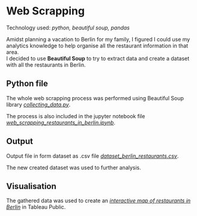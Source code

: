 # Web Scrapping 

Technology used: *python, beautiful soup, pandas*

Amidst planning a vacation to Berlin for my family, I figured I could use my analytics knowledge to help organise all the restaurant information in that area.  
I decided to use **Beautiful Soup** to try to extract data and create a dataset with all the restaurants in Berlin.

## Python file

The whole web scrapping process was performed using Beautiful Soup library [*collecting_data.py*](https://github.com/akshitagadiparthi/web_scrapping_project/blob/main/collecting_data.py).

The process is also included in the jupyter notebook file [*web_scrapping_restaurants_in_berlin.ipynb*](https://github.com/akshitagadiparthi/web_scrapping_project/blob/main/web_scrapping_restaurants_in_berlin.ipynb).

## Output

Output file in form dataset as .csv file [*dataset_berlin_restaurants.csv*](https://github.com/akshitagadiparthi/web_scrapping_project/blob/main/dataset_berlin_restaurants.csv).

The new created dataset was used to further analysis. 

## Visualisation

The gathered data was used to create an [*interactive map of restaurants in Berlin*](https://public.tableau.com/app/profile/lucjan.konopka/viz/RestaurantsinBerlin/RestaurantsinBerlin) in Tableau Public.
